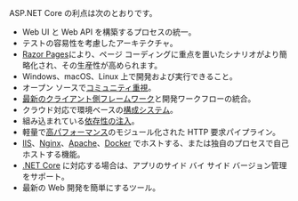 ASP.NET Core の利点は次のとおりです。

* Web UI と Web API を構築するプロセスの統一。
* テストの容易性を考慮したアーキテクチャ。
* [Razor Pages](xref:razor-pages/index)により、ページ コーディングに重点を置いたシナリオがより簡略化され、その生産性が高められます。
* Windows、macOS、Linux 上で開発および実行できること。
* オープン ソースで[コミュニティ重視](https://live.asp.net/)。
* [最新のクライアント側フレームワーク](xref:blazor/index)と開発ワークフローの統合。
* クラウド対応で環境ベースの[構成システム](xref:fundamentals/configuration/index)。
* 組み込まれている[依存性の注入](xref:fundamentals/dependency-injection)。
* 軽量で[高パフォーマンス](https://github.com/aspnet/benchmarks)のモジュール化された HTTP 要求パイプライン。
* [IIS](xref:host-and-deploy/iis/index)、[Nginx](xref:host-and-deploy/linux-nginx)、[Apache](xref:host-and-deploy/linux-apache)、[Docker](xref:host-and-deploy/docker/index) でホストする、または独自のプロセスで自己ホストする機能。
* [.NET Core](/dotnet/articles/standard/choosing-core-framework-server) に対応する場合は、アプリのサイド バイ サイド バージョン管理をサポート。
* 最新の Web 開発を簡単にするツール。
